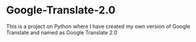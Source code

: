 # Google-Translate-2.0
This is a project on Python where I have created my own version of Google Translate and named as Google Translate 2.0

